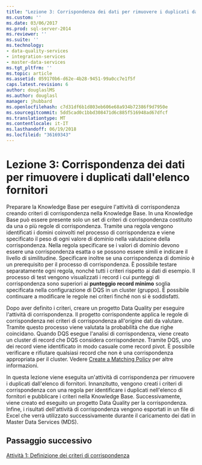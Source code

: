 ```yaml
---
title: "Lezione 3: Corrispondenza dei dati per rimuovere i duplicati dall'elenco fornitori | Documenti Microsoft"
ms.custom: ''
ms.date: 03/06/2017
ms.prod: sql-server-2014
ms.reviewer: ''
ms.suite: ''
ms.technology:
- data-quality-services
- integration-services
- master-data-services
ms.tgt_pltfrm: ''
ms.topic: article
ms.assetid: 059170b6-d62e-4b28-9451-99a0cc7e1f5f
caps.latest.revision: 6
author: douglaslMS
ms.author: douglasl
manager: jhubbard
ms.openlocfilehash: c7d31df6b1d803eb606e68a934b72386f9d7950e
ms.sourcegitcommit: 5dd5cad0c1bbd308471d6c885f516948ad67dfcf
ms.translationtype: MT
ms.contentlocale: it-IT
ms.lasthandoff: 06/19/2018
ms.locfileid: "36169343"
---
```

# <a name="lesson-3-matching-data-to-remove-duplicates-from-supplier-list"></a>Lezione 3: Corrispondenza dei dati per rimuovere i duplicati dall'elenco fornitori
  Preparare la Knowledge Base per eseguire l'attività di corrispondenza creando criteri di corrispondenza nella Knowledge Base. In una Knowledge Base può essere presente solo un set di criteri di corrispondenza costituito da una o più regole di corrispondenza. Tramite una regola vengono identificati i domini coinvolti nel processo di corrispondenza e viene specificato il peso di ogni valore di dominio nella valutazione della corrispondenza. Nella regola specificare se i valori di dominio devono essere una corrispondenza esatta o se possono essere simili e indicare il livello di similitudine. Specificare inoltre se una corrispondenza di dominio è un prerequisito per il processo di corrispondenza. È possibile testare separatamente ogni regola, nonché tutti i criteri rispetto ai dati di esempio. Il processo di test vengono visualizzati i record i cui punteggi di corrispondenza sono superiori ai **punteggio record minimo** soglia specificata nella configurazione di DQS in un cluster (gruppo). È possibile continuare a modificare le regole nei criteri finché non si è soddisfatti.  
  
 Dopo aver definito i criteri, creare un progetto Data Quality per eseguire l'attività di corrispondenza. Il progetto corrispondente applica le regole di corrispondenza nei criteri di corrispondenza all'origine dati da valutare. Tramite questo processo viene valutata la probabilità che due righe coincidano. Quando DQS esegue l'analisi di corrispondenza, viene creato un cluster di record che DQS considera corrispondenze. Tramite DQS, uno dei record viene identificato in modo casuale come record pivot. È possibile verificare e rifiutare qualsiasi record che non è una corrispondenza appropriata per il cluster. Vedere [Create a Matching Policy](http://msdn.microsoft.com/library/hh270290.aspx) per altre informazioni.  
  
 In questa lezione viene eseguita un'attività di corrispondenza per rimuovere i duplicati dall'elenco di fornitori. Innanzitutto, vengono creati i criteri di corrispondenza con una regola per identificare i duplicati nell'elenco di fornitori e pubblicare i criteri nella Knowledge Base. Successivamente, viene creato ed eseguito un progetto Data Quality per la corrispondenza. Infine, i risultati dell'attività di corrispondenza vengono esportati in un file di Excel che verrà utilizzato successivamente durante il caricamento dei dati in Master Data Services (MDS).  
  
## <a name="next-step"></a>Passaggio successivo  
 [Attività 1: Definizione dei criteri di corrispondenza](../../2014/tutorials/task-1-defining-a-matching-policy.md)  
  
  
